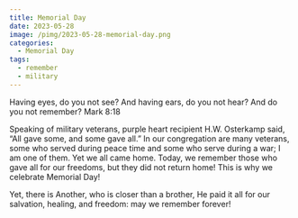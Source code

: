 ```yaml
---
title: Memorial Day
date: 2023-05-28
image: /pimg/2023-05-28-memorial-day.png
categories:
  - Memorial Day
tags:
  - remember
  - military
---
```


<p data-block-key="z5d25">Having eyes, do you not see? And having ears, do you not hear? And do you not remember? Mark 8:18</p><p data-block-key="64ci6">Speaking of military veterans, purple heart recipient H.W. Osterkamp said, “All gave some, and some gave all.” In our congregation are many veterans, some who served during peace time and some who serve during a war; I am one of them. Yet we all came home. Today, we remember those who gave all for our freedoms, but they did not return home!  This is why we celebrate Memorial Day!</p><p data-block-key="73ogt">Yet, there is Another, who is closer than a brother, He paid it all for our salvation, healing, and freedom: may we remember forever!</p><p data-block-key="acdvf"></p>

